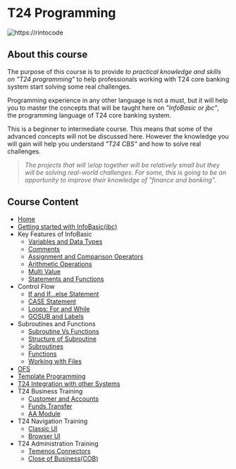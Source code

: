 # T24 Programming

![https://rintocode](https://github.com/rintocode/t24/wiki/images/rintocode.png)

## About this course

The purpose of this course is to provide _to practical knowledge and skills on "T24 programming"_ to help professionals working with T24 core banking system start solving some real challenges.

Programming experience in any other language is not a must, but it will help you to master the concepts that will be taught here on _"InfoBasic or jbc"_, the programming language of T24 core banking system.

This is a beginner to intermediate course. This means that some of the advanced concepts will not be discussed here. However the knowledge you will gain will help you understand _"T24 CBS"_ and how to solve real challenges.

> _The projects that will \elop together will be relatively small but they will be solving real-world challenges. For some, this is going to be an opportunity to improve their knowledge of "finance and banking"._

## Course Content

- [Home](https://github.com/rintocode/t24/wiki)
- [Getting started with InfoBasic(jbc)](https://github.com/rintocode/t24/wiki/Getting-started)
- Key Features of InfoBasic
  - [Variables and Data Types](https://github.com/rintocode/t24/wiki/Variables-and-Data-Types)
  - [Comments](https://github.com/rintocode/t24/wiki/Comments)
  - [Assignment and Comparison Operators](https://github.com/rintocode/t24/wiki/Operators)
  - [Arithmetic Operations](https://github.com/rintocode/t24/wiki/Arithmetics)
  - [Multi Value](https://github.com/rintocode/t24/wiki/Multi-value)
  - [Statements and Functions](https://github.com/rintocode/t24/wiki/Statements-and-Functions)
- Control Flow
  - [If and If...else Statement](https://github.com/rintocode/t24/wiki/If-Else)
  - [CASE Statement](https://github.com/rintocode/t24/wiki/Case)
  - [Loops: For and While](https://github.com/rintocode/t24/wiki/Loops)
  - [GOSUB and Labels](https://github.com/rintocode/t24/wiki/Labels)
- Subroutines and Functions
  - [Subroutine Vs Functions](https://github.com/rintocode/t24/wiki/Subroutine-Vs-Functions)
  - [Structure of Subroutine](https://github.com/rintocode/t24/wiki/Structure-of-Subroutine)
  - [Subroutines](https://github.com/rintocode/t24/wiki/Subroutines)
  - [Functions](https://github.com/rintocode/t24/wiki/Functions)
  - [Working with Files](https://github.com/rintocode/t24/wiki/Files)
- [OFS](https://github.com/rintocode/t24/wiki/OFS)
- [Template Programming](https://github.com/rintocode/t24/wiki/Template-Programming)
- [T24 Integration with other Systems](https://github.com/rintocode/t24/wiki/Integration)
- T24 Business Training
  - [Customer and Accounts](https://github.com/rintocode/wiki/cu-ac)
  - [Funds Transfer](https://github.com/rintocode/t24/wiki/funds-transfer)
  - [AA Module](https://github.com/rintocode/t24/wiki/aa)
- T24 Navigation Training
  - [Classic UI](https://github.com/rintocode/t24/wiki/navigation-classic)
  - [Browser UI](https://github.com/rintocode/t24/wiki/navigation-browser)
- T24 Administration Training
  - [Temenos Connectors](https://github.com/rintocode/t24/wiki/Temenos-Connectors)
  - [Close of Business(COB)](https://github.com/rintocode/t24/wiki/cob)
